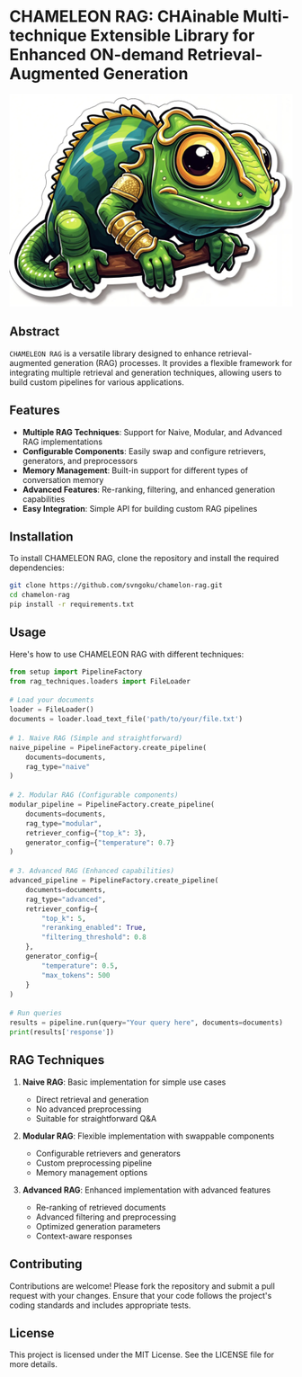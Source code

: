 # CHAMELEON RAG: CHAinable Multi-technique Extensible Library for Enhanced ON-demand Retrieval-Augmented Generation

![CHAMELEON RAG Logo](/docs/assets/CHAMELEON.webp)

## Abstract

`CHAMELEON RAG` is a versatile library designed to enhance retrieval-augmented generation (RAG) processes. It provides a flexible framework for integrating multiple retrieval and generation techniques, allowing users to build custom pipelines for various applications.

## Features

- **Multiple RAG Techniques**: Support for Naive, Modular, and Advanced RAG implementations
- **Configurable Components**: Easily swap and configure retrievers, generators, and preprocessors
- **Memory Management**: Built-in support for different types of conversation memory
- **Advanced Features**: Re-ranking, filtering, and enhanced generation capabilities
- **Easy Integration**: Simple API for building custom RAG pipelines

## Installation

To install CHAMELEON RAG, clone the repository and install the required dependencies:

```bash
git clone https://github.com/svngoku/chamelon-rag.git
cd chamelon-rag
pip install -r requirements.txt
```

## Usage

Here's how to use CHAMELEON RAG with different techniques:

```python
from setup import PipelineFactory
from rag_techniques.loaders import FileLoader

# Load your documents
loader = FileLoader()
documents = loader.load_text_file('path/to/your/file.txt')

# 1. Naive RAG (Simple and straightforward)
naive_pipeline = PipelineFactory.create_pipeline(
    documents=documents,
    rag_type="naive"
)

# 2. Modular RAG (Configurable components)
modular_pipeline = PipelineFactory.create_pipeline(
    documents=documents,
    rag_type="modular",
    retriever_config={"top_k": 3},
    generator_config={"temperature": 0.7}
)

# 3. Advanced RAG (Enhanced capabilities)
advanced_pipeline = PipelineFactory.create_pipeline(
    documents=documents,
    rag_type="advanced",
    retriever_config={
        "top_k": 5,
        "reranking_enabled": True,
        "filtering_threshold": 0.8
    },
    generator_config={
        "temperature": 0.5,
        "max_tokens": 500
    }
)

# Run queries
results = pipeline.run(query="Your query here", documents=documents)
print(results['response'])
```

## RAG Techniques

1. **Naive RAG**: Basic implementation for simple use cases
   - Direct retrieval and generation
   - No advanced preprocessing
   - Suitable for straightforward Q&A

2. **Modular RAG**: Flexible implementation with swappable components
   - Configurable retrievers and generators
   - Custom preprocessing pipeline
   - Memory management options

3. **Advanced RAG**: Enhanced implementation with advanced features
   - Re-ranking of retrieved documents
   - Advanced filtering and preprocessing
   - Optimized generation parameters
   - Context-aware responses

## Contributing

Contributions are welcome! Please fork the repository and submit a pull request with your changes. Ensure that your code follows the project's coding standards and includes appropriate tests.

## License

This project is licensed under the MIT License. See the LICENSE file for more details.

